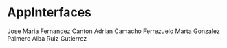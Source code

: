# AppInterfaces
Jose Maria Fernandez Canton
Adrian Camacho Ferrezuelo
Marta Gonzalez Palmero
Alba Ruiz Gutiérrez